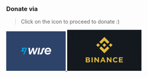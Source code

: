 ### Donate via

> Click on the icon to proceed to donate :)

<div id="support">
    <a href="https://wise.com/pay#l8QXeH1uJDssR1cpz9lKNqdXA9s">
        <img src="./Assets/wise.png" width="160">
    </a>
    <a href="https://s.binance.com/gD13X5H1">
        <img src="./Assets/binancelogo.png" width="200">
    </a>
</div>
